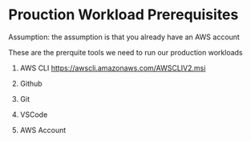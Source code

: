 # Prouction Workload Prerequisites

Assumption: the assumption is that you already have an AWS account 

These are the prerquite tools we need to run our production workloads

1. AWS CLI
   https://awscli.amazonaws.com/AWSCLIV2.msi

2. Github


3. Git


4. VSCode


5. AWS Account 


